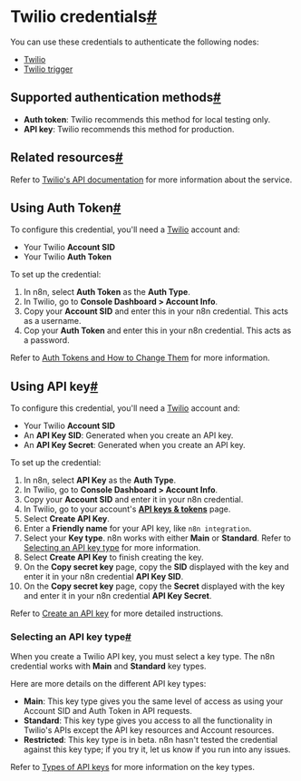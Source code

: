 [](https://github.com/n8n-io/n8n-docs/edit/main/docs/integrations/builtin/credentials/twilio.md "Edit this page")

# Twilio credentials[#](#twilio-credentials "Permanent link")

You can use these credentials to authenticate the following nodes:

*   [Twilio](../../app-nodes/n8n-nodes-base.twilio/)
*   [Twilio trigger](../../trigger-nodes/n8n-nodes-base.twiliotrigger/)

## Supported authentication methods[#](#supported-authentication-methods "Permanent link")

*   **Auth token**: Twilio recommends this method for local testing only.
*   **API key**: Twilio recommends this method for production.

## Related resources[#](#related-resources "Permanent link")

Refer to [Twilio's API documentation](https://www.twilio.com/docs) for more information about the service.

## Using Auth Token[#](#using-auth-token "Permanent link")

To configure this credential, you'll need a [Twilio](https://twilio.com/) account and:

*   Your Twilio **Account SID**
*   Your Twilio **Auth Token**

To set up the credential:

1.  In n8n, select **Auth Token** as the **Auth Type**.
2.  In Twilio, go to **Console Dashboard > Account Info**.
3.  Copy your **Account SID** and enter this in your n8n credential. This acts as a username.
4.  Cop your **Auth Token** and enter this in your n8n credential. This acts as a password.

Refer to [Auth Tokens and How to Change Them](https://help.twilio.com/articles/223136027-Auth-Tokens-and-How-to-Change-Them) for more information.

## Using API key[#](#using-api-key "Permanent link")

To configure this credential, you'll need a [Twilio](https://twilio.com/) account and:

*   Your Twilio **Account SID**
*   An **API Key SID**: Generated when you create an API key.
*   An **API Key Secret**: Generated when you create an API key.

To set up the credential:

1.  In n8n, select **API Key** as the **Auth Type**.
2.  In Twilio, go to **Console Dashboard > Account Info**.
3.  Copy your **Account SID** and enter it in your n8n credential.
4.  In Twilio, go to your account's [**API keys & tokens**](https://www.twilio.com/console/project/api-keys) page.
5.  Select **Create API Key**.
6.  Enter a **Friendly name** for your API key, like `n8n integration`.
7.  Select your **Key type**. n8n works with either **Main** or **Standard**. Refer to [Selecting an API key type](#selecting-an-api-key-type) for more information.
8.  Select **Create API Key** to finish creating the key.
9.  On the **Copy secret key** page, copy the **SID** displayed with the key and enter it in your n8n credential **API Key SID**.
10.  On the **Copy secret key** page, copy the **Secret** displayed with the key and enter it in your n8n credential **API Key Secret**.

Refer to [Create an API key](https://www.twilio.com/docs/iam/api-keys#create-an-api-key) for more detailed instructions.

### Selecting an API key type[#](#selecting-an-api-key-type "Permanent link")

When you create a Twilio API key, you must select a key type. The n8n credential works with **Main** and **Standard** key types.

Here are more details on the different API key types:

*   **Main**: This key type gives you the same level of access as using your Account SID and Auth Token in API requests.
*   **Standard**: This key type gives you access to all the functionality in Twilio's APIs except the API key resources and Account resources.
*   **Restricted**: This key type is in beta. n8n hasn't tested the credential against this key type; if you try it, let us know if you run into any issues.

Refer to [Types of API keys](https://www.twilio.com/docs/iam/api-keys#types-of-api-keys) for more information on the key types.